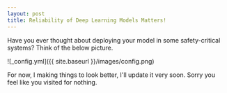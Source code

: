 ```yaml
---
layout: post
title: Reliability of Deep Learning Models Matters!
---
```


Have you ever thought about deploying your model in some safety-critical systems? Think of the below picture.

![_config.yml]({{ site.baseurl }}/images/config.png)

For now, I making things to look better, I'll update it very soon. Sorry you feel like you visited for nothing.
